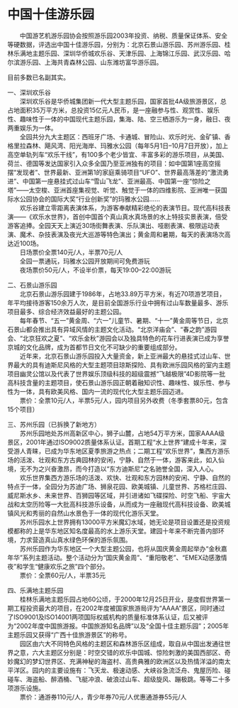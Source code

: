 # 中国十佳游乐园  
&emsp;&emsp;中国游艺机游乐园协会按照游乐园2003年投资、纳税、质量保证体系、安全等硬数据，评选出中国十佳游乐园，分别为：北京石景山游乐园、苏州游乐园、桂林乐满地主题乐园、深圳华侨城欢乐谷、天津乐园、上海锦江乐园、武汉乐园、哈尔滨游乐园、上海共青森林公园、山东潍坊富华游乐园。  

目前多数已名副其实。  

一、深圳欢乐谷  
&emsp;&emsp;深圳欢乐谷是华侨城集团新一代大型主题乐园，国家首批4A级旅游景区，总占地面积35万平方米，总投资15亿元人民币，是一座融参与性、观赏性、娱乐性、趣味性于一体的中国现代主题乐园，集海、陆、空三栖游乐为一身，融日、夜两重娱乐为一体。  
&emsp;&emsp;全园共分九大主题区：西班牙广场、卡通城、冒险山、欢乐时光、金矿镇、香格里拉森林、飓风湾、阳光海岸、玛雅水公园（每年5月1日–10月7日开放），加上高空单轨列车“欢乐干线”，有100多个老少皆宜、丰富多彩的游乐项目，从美国、荷兰、德国等发达国家引入众多全国乃至亚洲独有的项目：如中国第1座高空摇摆“发现者”、世界最新、亚洲第1的家庭乘骑项目“UFO”、世界最高落差的“激流勇进”、中国第一座悬挂式过山车“雪山飞龙”、亚洲最高、中国第一座“惊险之塔”——太空梭、亚洲首座集视觉、听觉、触觉于一体的四维影院、亚洲唯一获国际水公园协会的国际大奖“行业创新奖”的玛雅水公园……  
&emsp;&emsp;欢乐谷建立零距离表演体系，为游客奉献精彩绝伦的表演节目。现代高科技表演——《欢乐水世界》，首创中国首个真山真水真场景的水上特技实景表演，倍受游客追捧。全园天天上演近30场街舞表演、乐队演出、哑剧表演、极限运动表演、魔术、杂技表演及夜光大巡游等特色演出；黄金周和暑期，每天的表演场次高达近100场。  
&emsp;&emsp;日场票价全票140元/人，半票70元/人  
&emsp;&emsp;全园一票通玩，玛雅水公园开放期间可免费游玩  
&emsp;&emsp;夜场票价50元/人，不设半价票，每天19:00–22:00游玩  

二、石景山游乐园  
&emsp;&emsp;北京石景山游乐园建于1986年，占地33.89万平方米，有近70项游艺项目，年平均接待游客150余万人次，是目前全国游乐行业中拥有过山车数量最多、游乐项目最多、综合经济效益最好的主题公园。  
&emsp;&emsp;每年春节、“五一”黄金周、“六一”儿童节、暑期、“十一”黄金周等节日，北京石景山都会推出具有异域风情的主题文化活动。“北京洋庙会”、“春之韵”游园会、“北京狂欢之夏”、“欢乐金秋”游园会以及独具特色的花车行进表演已成为享誉京城的文化品牌，成为首都节日文化不可缺少的重要组成部分。  
&emsp;&emsp;近年来，北京石景山游乐园投入大量资金，新上亚洲最大的悬挂式过山车、世界最大的具有迪斯尼风格的大型主题项目琼斯探险、具有欧洲乐园风格的室内主题项目幽灵公馆以及代表了世界娱乐顶级科技的超级震撼“飞越极限”4D影院等一批高科技含量的主题项目，使石景山游乐园正朝着融知识性、趣味性、娱乐性、参与性为一体，具有欧美风格、国内一流的现代化大型主题乐园迈进。  
&emsp;&emsp;票价：全票10元/人，半票5元/人，园内项目另外收费（冬季套票80元，包含15个项目）  

三、苏州乐园（已拆换了新地方）  
&emsp;&emsp;苏州乐园地处苏州高新区中心，狮子山麓，占地54万平方米，国家AAAA级景区，2001年通过ISO9002质量体系认证。首期工程“水上世界”建成十年来，深受游人青睐，已成为华东地区夏季旅游之热点；二期工程“欢乐世界”，集西方游乐场的活泼、壮观和东方古典园林的安闲，宁静、自然于一体，游客来此，如入仙境，无不为之兴奋激昂，而今打造以“东方迪斯尼”之名驰誉全国，深入人心。  
&emsp;&emsp;欢乐世界集西方游乐场的活泼、欢快、壮观和东方园林的安闲、宁静、自然的特点于一体，全园分为苏迪广场、狮泉花园、欧美城镇、儿童世界、苏格栏庄园、威尼斯水乡、未来世界、百狮园等区域，并引进诸如飞碟探险、时空飞船、宇宙大战和太空历险等一大批高科技游乐设备，从而成为一座融现代高科技设备、欧美城镇风光和秀丽的自然山水景色于一体的现代化游乐天堂。  
&emsp;&emsp;苏州乐园水上世界拥有13000平方米魔幻水域，她无论是项目设置还是投资规模都称的上是华东地区知名度最高的水上游乐天堂。建园十年来不断完善内部环境，力求营造真山真水绿色环保的游乐氛围。  
&emsp;&emsp;苏州乐园作为华东地区一个大型主题公园，也将从国庆黄金周起举办“金秋嘉年华”系列主题活动。整个活动分为“国庆黄金周”、“重阳敬老”、“EMEX动感激情夜”和学生“健康欢乐之旅”四个部分。  
&emsp;&emsp;票价：全票60元/人，半票35元  

四、乐满地主题乐园  
&emsp;&emsp;桂林乐满地主题乐园占地60公顷，于2000年12月25日开业，是度假世界第一期工程投资最大的项目，在2002年度被国家旅游局评为“AAAA”景区，同时通过了ISO9001及ISO14001两项国际权威机构的质量标准体系认证，后又被评为“2002年度中国旅游报。中国旅游知名品牌”以及“全国十佳主题乐园”；2005年主题乐园又获得“广西十佳旅游景区”的称号。  
&emsp;&emsp;园区由六大不同特色风格的主题区和森林游乐区组成，取自从中国出发通往世界之意，六大主题区分别是：时空交错的欢乐中国城、惊险刺激的美国西部区、奇妙魔幻的梦幻世界区、充满神秘的海盗村、高贵典雅的欧洲区以及热情洋溢的南太平洋区。园内的主要设施有：飞天龙、极速动感、大峡谷急流泛舟、鬼屋历险、碰碰车、海盗船、醉酒桶、飞艇冲浪、破浪过山车、超级旋风、蹦极跳。等等二十多项游乐设施。  
&emsp;&emsp;票价：通游券110元/人，青少年券70元/人优惠通游券55元/人  
<!-- Last processed: 2025-07-22 03:44:32 -->
